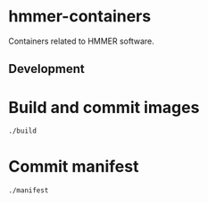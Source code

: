 # hmmer-containers

Containers related to HMMER software.

## Development

# Build and commit images

```sh
./build
```

# Commit manifest

```sh
./manifest
```
